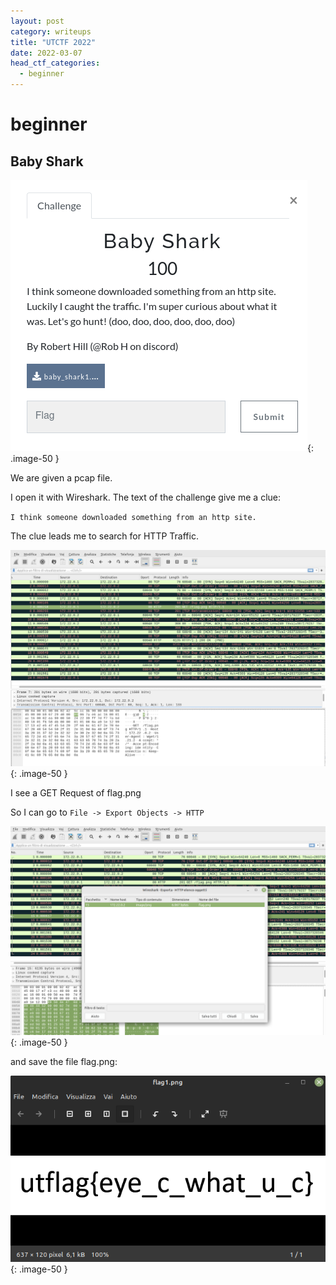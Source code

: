 ```yaml
---
layout: post
category: writeups
title: "UTCTF 2022"
date: 2022-03-07
head_ctf_categories:
  - beginner
---
```

# beginner

## Baby Shark

![blue](/assets/img/UTCTF_2022/babyshark.png){: .image-50 }


We are given a pcap file.

I open it with Wireshark. The text of the challenge give me a clue:

`I think someone downloaded something from an http site.`

The clue leads me to search for HTTP Traffic.

![blue](/assets/img/UTCTF_2022/wireshark_babyshark_a.png){: .image-50 }

I see a GET Request of flag.png

So I can go to `File -> Export Objects -> HTTP`

![blue](/assets/img/UTCTF_2022/wireshark_babyshark_b.png){: .image-50 }

and save the file flag.png:

![blue](/assets/img/UTCTF_2022/wireshark_babyshark_c.png){: .image-50 }
